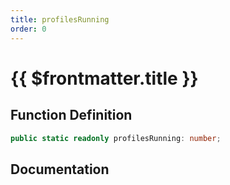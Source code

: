 ```yaml
---
title: profilesRunning
order: 0
---
```


# {{ $frontmatter.title }}

## Function Definition

```ts
public static readonly profilesRunning: number;
```

## Documentation

<!--@include: ./parts/profilesRunning.md-->
